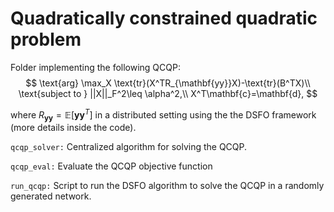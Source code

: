 # Quadratically constrained quadratic problem
 
Folder implementing the following QCQP:
$$
\text{arg} \max_X \text{tr}(X^TR_{\mathbf{yy}}X)-\text{tr}(B^TX)\\
\text{subject to } ||X||_F^2\leq \alpha^2,\\
X^T\mathbf{c}=\mathbf{d},
$$

where $R_{\mathbf{yy}}=\mathbb{E}[\mathbf{yy}^T]$ in a distributed setting using the the DSFO framework (more details inside the code).

`qcqp_solver:` Centralized algorithm for solving the QCQP.

`qcqp_eval:`  Evaluate the QCQP objective function

`run_qcqp:` Script to run the DSFO algorithm to solve the QCQP in a randomly generated network.
